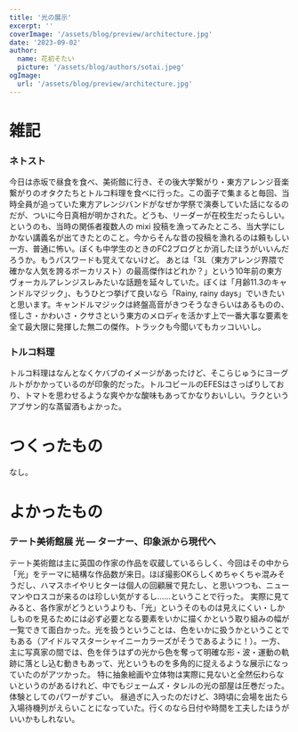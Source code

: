 ```yaml
---
title: '光の展示'
excerpt: ''
coverImage: '/assets/blog/preview/architecture.jpg'
date: '2023-09-02'
author:
  name: 花初そたい
  picture: '/assets/blog/authors/sotai.jpeg'
ogImage:
  url: '/assets/blog/preview/architecture.jpg'
---
```

# 雑記
### ネトスト
今日は赤坂で昼食を食べ、美術館に行き、その後大学繋がり・東方アレンジ音楽繋がりのオタクたちとトルコ料理を食べに行った。この面子で集まると毎回、当時全員が追っていた東方アレンジバンドがなぜか学祭で演奏していた話になるのだが、ついに今日真相が明かされた。どうも、リーダーが在校生だったらしい。というのも、当時の関係者複数人の mixi 投稿を漁ってみたところ、当大学にしかない講義名が出てきたとのこと。今からそんな昔の投稿を漁れるのは頼もしい一方、普通に怖い。ぼくも中学生のときのFC2ブログとか消したほうがいいんだろうか。もうパスワードも覚えてないけど。
あとは「3L（東方アレンジ界隈で確かな人気を誇るボーカリスト）の最高傑作はどれか？」という10年前の東方ヴォーカルアレンジスレみたいな話題を延々していた。ぼくは「月齢11.3のキャンドルマジック」、もうひとつ挙げて良いなら「Rainy, rainy days」でいきたいと思います。キャンドルマジックは終盤高音がきつそうなきらいはあるものの、怪しさ・かわいさ・クサさという東方のメロディを活かす上で一番大事な要素を全て最大限に発揮した無二の傑作。トラックも今聞いてもカッコいいし。

### トルコ料理
トルコ料理はなんとなくケバブのイメージがあったけど、そこらじゅうにヨーグルトがかかっているのが印象的だった。トルコビールのEFESはさっぱりしており、トマトを思わせるような爽やかな酸味もあってかなりおいしい。ラクというアブサン的な蒸留酒もよかった。

# つくったもの
なし。

# よかったもの
### テート美術館展 光 — ターナー、印象派から現代へ
テート美術館は主に英国の作家の作品を収蔵しているらしく、今回はその中から「光」をテーマに結構な作品数が来日。ほぼ撮影OKらしくめちゃくちゃ混みそうだし、ハマスホイやリヒターは個人の回顧展で見たし、と思いつつも、ニューマンやロスコが来るのは珍しい気がするし……ということで行った。
実際に見てみると、各作家がどうというよりも、「光」というそのものは見えにくい・しかしものを見るためには必ず必要となる要素をいかに描くかという取り組みの幅が一覧できて面白かった。光を扱うということは、色をいかに扱うかということでもある（アイドルマスターシャイニーカラーズがそうであるように！）。一方、主に写真家の間では、色を伴うはずの光から色を奪って明確な形・波・運動の軌跡に落とし込む動きもあって、光というものを多角的に捉えるような展示になっていたのがアツかった。
特に抽象絵画や立体物は実際に見ないと全然伝わらないというのがあるけれど、中でもジェームズ・タレルの光の部屋は圧巻だった。体験としてのパワーがすごい。
昼過ぎに入ったのだけど、3時頃に会場を出たら入場待機列がえらいことになっていた。行くのなら日付や時間を工夫したほうがいいかもしれない。